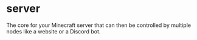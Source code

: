 # server
The core for your Minecraft server that can then be controlled by multiple nodes like a website or a Discord bot.
